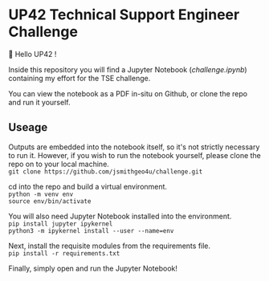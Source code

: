 # UP42 Technical Support Engineer Challenge
 👋 Hello UP42 ! 

 Inside this repository you will find a Jupyter Notebook (_challenge.ipynb_) containing my effort for the TSE challenge. 

You can view the notebook as a PDF in-situ on Github, or clone the repo and run it yourself.
 
## Useage

Outputs are embedded into the notebook itself, so it's not strictly necessary to run it. However, if you wish to run the notebook yourself, please clone the repo on to your local machine. <br/>
`git clone https://github.com/jsmithgeo4u/challenge.git`

cd into the repo and build a virtual environment. <br/>
`python -m venv env` <br/>
`source env/bin/activate`

You will also need Jupyter Notebook installed into the environment. <br/>
`pip install jupyter ipykernel` <br/>
`python3 -m ipykernel install --user --name=env`

Next, install the requisite modules from the requirements file.  <br/>
`pip install -r requirements.txt`

Finally, simply open and run the Jupyter Notebook!
